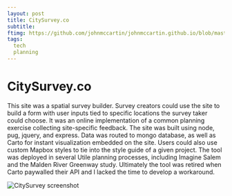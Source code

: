 ```yaml
---
layout: post
title: CitySurvey.co
subtitle: 
ftimg: https://github.com/johnmccartin/johnmccartin.github.io/blob/master/img/citysurvey/citysurvey.png?raw=true
tags:
  tech
  planning
---
```


# CitySurvey.co

This site was a spatial survey builder. Survey creators could use the site to build a form with user inputs tied to specific locations the survey taker could choose. It was an online implementation of a common planning exercise collecting site-specific feedback. The site was built using node, pug, jquery, and express. Data was routed to mongo database, as well as Carto for instant visualization embedded on the site. Users could also use custom Mapbox styles to tie into the style guide of a given project. The tool was deployed in several Utile planning processes, including Imagine Salem and the Malden River Greenway study. Ultimately the tool was retired when Carto paywalled their API and I lacked the time to develop a workaround.

![CitySurvey screenshot](https://github.com/johnmccartin/johnmccartin.github.io/blob/master/img/citysurvey/citysurvey.png?raw=true)